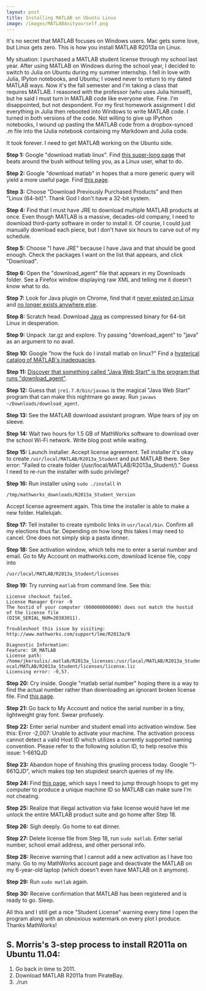 ```yaml
---
layout: post
title: Installing MATLAB on Ubuntu Linux
image: /images/MATLABdoityourself.png
---
```


It's no secret that MATLAB focuses on Windows users. Mac gets some love, but Linux gets zero. This is how you install MATLAB R2013a on Linux.

My situation:  I purchased a MATLAB student license through my school last year. After using MATLAB on Windows during the school year, I decided to switch to Julia on Ubuntu during my summer internship. I fell in love with Julia, IPyton notebooks, and Ubuntu; I vowed never to return to my dated MATLAB ways. Now it's the fall semester and I'm taking a class that requires MATLAB. I reasoned with the professor (who uses Julia himself), but he said I must turn in MATLAB code like everyone else. Fine. I'm disappointed, but not despondent. For my first homework assignment I did everything in Julia then rebooted into Windows to write MATLAB code. I turned in both versions of the code. Not willing to give up IPython notebooks, I wound up pasting the MATLAB code from a dropbox-synced .m file into the IJulia notebook containing my Markdown and Julia code.

It took forever. I need to get MATLAB working on the Ubuntu side.

**Step 1:**  Google "download matlab linux". Find [this super-long page][1] that beats around the bush without telling you, as a Linux user, what to do.

**Step 2:**  Google "download matlab" in hopes that a more generic query will yield a more useful page. Find [this page][2].

**Step 3:**  Choose "Download Previously Purchased Products" and then "Linux (64-bit)". Thank God I don't have a 32-bit system.

**Step 4:**  Find that I must have JRE to download multiple MATLAB products at once. Even though MATLAB is a massive, decades-old company, I need to download third-party software in order to install it. Of course, I could just manually download each piece, but I don't have six hours to carve out of my schedule.

**Step 5:**  Choose "I have JRE" because I have Java and that should be good enough. Check the packages I want on the list that appears, and click "Download".

**Step 6:**  Open the "download_agent" file that appears in my Downloads folder. See a Firefox window displaying raw XML and telling me it doesn't know what to do.

**Step 7:**  Look for Java plugin on Chrome, find that it [never existed on Linux][3] and [no longer exists anywhere else][4].

**Step 8:**  Scratch head. Download [Java][5] as compressed binary for 64-bit Linux in desperation.

**Step 9:**  Unpack .tar.gz and explore. Try passing "download_agent" to "java" as an argument to no avail.

**Step 10:**  Google "how the fuck do I install matlab on linux?" Find a [hysterical catalog of MATLAB's inadequacies][6].

**Step 11:**  [Discover that something called "Java Web Start" is the program that runs "download_agent"][7].

**Step 12:**  Guess that `jre1.7.0/bin/javaws` is the magical "Java Web Start" program that can make this nightmare go away. Run `javaws ~/Downloads/download_agent`.

**Step 13:**  See the MATLAB download assistant program. Wipe tears of joy on sleeve.

**Step 14:**  Wait two hours for 1.5 GB of MathWorks software to download over the school Wi-Fi network. Write blog post while waiting.

**Step 15:**  Launch installer. Accept license agreement. Tell installer it's okay to create `/usr/local/MATLAB/R2013a_Student` and put MATLAB there. See error:  "Failed to create folder (/usr/local/MATLAB/R2013a_Student/)." Guess I need to re-run the installer with sudo privilege?

**Step 16:**  Run installer using `sudo ./install` in 

```
/tmp/mathworks_downloads/R2013a_Student_Version
``` 
Accept license agreement again. This time the installer is able to make a new folder. Hallelujah.

**Step 17:**  Tell installer to create symbolic links in `usr/local/bin`. Confirm all my elections thus far. Depending on how long this takes I may need to cancel. One does not simply skip a pasta dinner.

**Step 18:**  See activation window, which tells me to enter a serial number and email. Go to My Account on mathworks.com, download license file, copy into 

```
/usr/local/MATLAB/R2013a_Student/licenses
```

**Step 19:**  Try running `matlab` from command line. See this:

```
License checkout failed.
License Manager Error -9
The hostid of your computer (000000000000) does not match the hostid of the license file
(DISK_SERIAL_NUM=20383011).

Troubleshoot this issue by visiting:
http://www.mathworks.com/support/lme/R2013a/9

Diagnostic Information:
Feature: SR_MATLAB
License path: /home/jkersulis/.matlab/R2013a_licenses:/usr/local/MATLAB/R2013a_Student/licenses/license.dat:/usr/l
ocal/MATLAB/R2013a_Student/licenses/license.lic
Licensing error: -9,57.
```

**Step 20:**  Cry inside. Google "matlab serial number" hoping there is a way to find the actual number rather than downloading an ignorant broken license file. Find [this page][8].

**Step 21:**  Go back to My Account and notice the serial number in a tiny, lightweight gray font. Swear profusely.

**Step 22:**  Enter serial number and student email into activation window. See this:
	Error -2,007: Unable to activate your machine. The activation process cannot detect a valid Host ID which utilizes a currently supported naming convention. Please refer to the following solution ID, to help resolve this issue: 1-661QJD

**Step 23:**  Abandon hope of finishing this grueling process today. Google "1-661QJD", which makes top ten stupidest search queries of my life.

**Step 24:**  Find [this page][9], which says I need to jump through hoops to get my computer to produce a unique machine ID so MATLAB can make sure I'm not cheating.

**Step 25:**  Realize that illegal activation via fake license would have let me unlock the entire MATLAB product suite and go home after Step 18.

**Step 26:**  Sigh deeply. Go home to eat dinner.

**Step 27:**  Delete license file from Step 18, run `sudo matlab`. Enter serial number, school email address, and other personal info.

**Step 28:**  Receive warning that I cannot add a new activation as I have too many. Go to my MathWorks account page and deactivate the MATLAB on my 6-year-old laptop (which doesn't even have MATLAB on it anymore).

**Step 29:**  Run `sudo matlab` again.

**Step 30:**  Receive confirmation that MATLAB has been registered and is ready to go. Sleep.

All this and I still get a nice "Student License" warning every time I open the program along with an obnoxious watermark on every plot I produce. Thanks MathWorks!

## S. Morris's 3-step process to install R2011a on Ubuntu 11.04:

1. Go back in time to 2011.
2. Download MATLAB R2011a from PirateBay.
3. ./run

[1]: http://www.mathworks.com/help/install/ug/install-mathworks-software.html
[2]: http://www.mathworks.com/downloads/web_downloads/
[3]: https://support.google.com/chrome/answer/2429779?hl=en
[4]: http://askubuntu.com/questions/470594/how-do-i-get-java-plugin-working-on-google-chrome
[5]: https://java.com/en/download/manual.jsp
[6]: http://abandonmatlab.wordpress.com/
[7]: http://www.mathworks.com/matlabcentral/answers/100421-how-do-i-open-the-download_agent-file-that-was-downloaded-on-my-mac-os-x-machine
[8]: http://www.mathworks.com/matlabcentral/answers/92207-where-do-i-find-the-serial-number-for-my-matlab-simulink-student-version
[9]: http://askubuntu.com/questions/280000/unable-to-activate-matlab